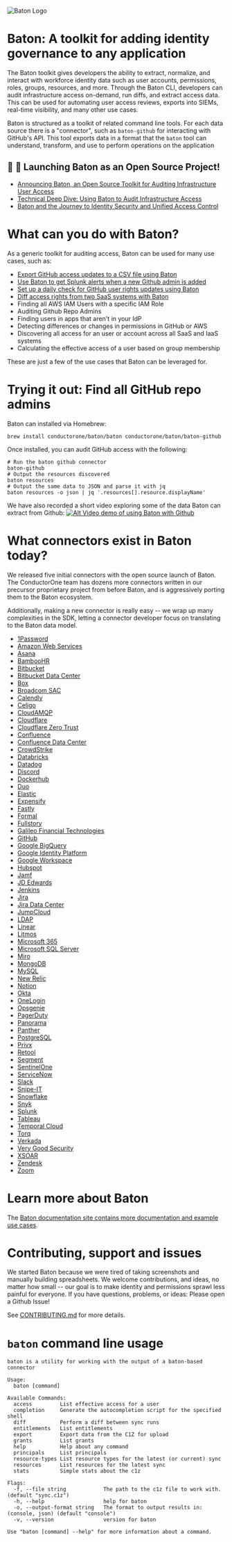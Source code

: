 
![Baton Logo](./docs/images/baton-logo.png)

# Baton: A toolkit for adding identity governance to any application

The Baton toolkit gives developers the ability to extract, normalize, and interact with workforce identity data such as user accounts, permissions, roles, groups, resources, and more. Through the Baton CLI, developers can audit infrastructure access on-demand, run diffs, and extract access data. This can be used for automating user access reviews, exports into SIEMs, real-time visibility, and many other use cases.

Baton is structured as a toolkit of related command line tools. For each data source there is a "connector", such as `baton-github` for interacting with GitHub's API. This tool exports data in a format that the `baton` tool can understand, transform, and use to perform operations on the application

## :tada: :tada: Launching Baton as an Open Source Project!
- [Announcing Baton, an Open Source Toolkit for Auditing Infrastructure User Access](https://www.conductorone.com/blog/announcing-baton-open-source-for-auditing-infrastructure-access/)
- [Technical Deep Dive: Using Baton to Audit Infrastructure Access](https://www.conductorone.com/blog/technical-deep-dive-using-baton-to-audit-infrastructure-access/)
- [Baton and the Journey to Identity Security and Unified Access Control](https://www.conductorone.com/blog/baton-journey-to-identity-security-and-unified-access/)


# What can you do with Baton?

As a generic toolkit for auditing access, Baton can be used for many use cases, such as:

 - [Export GitHub access updates to a CSV file using Baton](https://www.conductorone.com/docs/baton/github_integration/)
 - [Use Baton to get Splunk alerts when a new Github admin is added](https://www.conductorone.com/docs/baton/siem_integration/)
 - [Set up a daily check for GitHub user rights updates using Baton](https://www.conductorone.com/docs/baton/github_action_schedule/)
 - [Diff access rights from two SaaS systems with Baton](https://www.conductorone.com/docs/baton/saas_integration/)
- Finding all AWS IAM Users with a specific IAM Role
- Auditing Github Repo Admins
- Finding users in apps that aren't in your IdP
- Detecting differences or changes in permissions in GitHub or AWS
- Discovering all access for an user or account across all SaaS and IaaS systems
- Calculating the effective access of a user based on group membership

These are just a few of the use cases that Baton can be leveraged for.

# Trying it out: Find all GitHub repo admins

Baton can installed via Homebrew:

```
brew install conductorone/baton/baton conductorone/baton/baton-github
```

Once installed, you can audit GitHub access with the following:

```
# Run the baton github connector
baton-github 
# Output the resources discovered
baton resources
# Output the same data to JSON and parse it with jq
baton resources -o json | jq '.resources[].resource.displayName'
```

We have also recorded a short video exploring some of the data Baton can extract from Github:
[![Alt Video demo of using Baton with Github](./docs/images/baton-github-video.jpg)](http://www.youtube.com/watch?v=mgoPNvIc1U8 "VIDEO: Using Baton - How to export account and access data from GitHub")

# What connectors exist in Baton today?

We released five initial connectors with the open source launch of Baton. The ConductorOne team has dozens more connectors written in our precursor proprietary project from before Baton, and is aggressively porting them to the Baton ecosystem.

Additionally, making a new connector is really easy -- we wrap up many complexities in the SDK, letting a connector developer focus on translating to the Baton data model.

 - [1Password](https://github.com/ConductorOne/baton-1password)
 - [Amazon Web Services](https://github.com/ConductorOne/baton-aws)
 - [Asana](https://github.com/ConductorOne/baton-asana)
 - [BambooHR](https://github.com/ConductorOne/baton-bamboohr)
 - [Bitbucket](https://github.com/ConductorOne/baton-bitbucket)
 - [Bitbucket Data Center](https://github.com/ConductorOne/baton-bitbucket-datacenter)
 - [Box](https://github.com/ConductorOne/baton-box)
 - [Broadcom SAC](https://github.com/ConductorOne/baton-broadcom-sac)
 - [Calendly](https://github.com/ConductorOne/baton-calendly)
 - [Celigo](https://github.com/ConductorOne/baton-celigo)
 - [CloudAMQP](https://github.com/ConductorOne/baton-cloudamqp)
 - [Cloudflare](https://github.com/ConductorOne/baton-cloudflare)
 - [Cloudflare Zero Trust](https://github.com/ConductorOne/baton-cloudflare-zero-trust)
 - [Confluence](https://github.com/ConductorOne/baton-confluence)
 - [Confluence Data Center](https://github.com/ConductorOne/baton-confluence-datacenter)
 - [CrowdStrike](https://github.com/ConductorOne/baton-crowdstrike)
 - [Databricks](https://github.com/ConductorOne/baton-databricks)
 - [Datadog](https://github.com/ConductorOne/baton-datadog)
 - [Discord](https://github.com/ConductorOne/baton-discord)
 - [Dockerhub](https://github.com/ConductorOne/baton-dockerhub)
 - [Duo](https://github.com/ConductorOne/baton-duo)
 - [Elastic](https://github.com/ConductorOne/baton-elastic)
 - [Expensify](https://github.com/ConductorOne/baton-expensify)
 - [Fastly](https://github.com/ConductorOne/baton-fastly)
 - [Formal](https://github.com/ConductorOne/baton-formal)
 - [Fullstory](https://github.com/ConductorOne/baton-fullstory)
 - [Galileo Financial Technologies](https://github.com/ConductorOne/baton-galileo-ft)
 - [GitHub](https://github.com/ConductorOne/baton-github)
 - [Google BigQuery](https://github.com/ConductorOne/baton-google-bigquery)
 - [Google Identity Platform](https://github.com/ConductorOne/baton-google-identity-platform)
 - [Google Workspace](https://github.com/ConductorOne/baton-google-workspace)
 - [Hubspot](https://github.com/ConductorOne/baton-hubspot)
 - [Jamf](https://github.com/ConductorOne/baton-jamf)
 - [JD Edwards](https://github.com/ConductorOne/baton-jd-edwards)
 - [Jenkins](https://github.com/ConductorOne/baton-jenkins)
 - [Jira](https://github.com/ConductorOne/baton-jira)
 - [Jira Data Center](https://github.com/ConductorOne/baton-jira-datacenter)
 - [JumpCloud](https://github.com/ConductorOne/baton-jumpcloud)
 - [LDAP](https://github.com/ConductorOne/baton-ldap)
 - [Linear](https://github.com/ConductorOne/baton-linear)
 - [Litmos](https://github.com/ConductorOne/baton-litmos)
 - [Microsoft 365](https://github.com/ConductorOne/baton-ms365)
 - [Microsoft SQL Server](https://github.com/ConductorOne/baton-sql-server)
 - [Miro](https://github.com/ConductorOne/baton-miro)
 - [MongoDB](https://github.com/ConductorOne/baton-mongodb)
 - [MySQL](https://github.com/ConductorOne/baton-mysql)
 - [New Relic](https://github.com/ConductorOne/baton-newrelic)
 - [Notion](https://github.com/ConductorOne/baton-notion)
 - [Okta](https://github.com/ConductorOne/baton-okta)
 - [OneLogin](https://github.com/ConductorOne/baton-onelogin)
 - [Opsgenie](https://github.com/ConductorOne/baton-opsgenie)
 - [PagerDuty](https://github.com/ConductorOne/baton-pagerduty)
 - [Panorama](https://github.com/ConductorOne/baton-panorama)
 - [Panther](https://github.com/ConductorOne/baton-panther)
 - [PostgreSQL](https://github.com/ConductorOne/baton-postgresql)
 - [Privx](https://github.com/ConductorOne/baton-privx)
 - [Retool](https://github.com/ConductorOne/baton-retool)
 - [Segment](https://github.com/ConductorOne/baton-segment)
 - [SentinelOne](https://github.com/ConductorOne/baton-sentinel-one)
 - [ServiceNow](https://github.com/ConductorOne/baton-servicenow)
 - [Slack](https://github.com/ConductorOne/baton-slack)
 - [Snipe-IT](https://github.com/ConductorOne/baton-snipe-it)
 - [Snowflake](https://github.com/ConductorOne/baton-snowflake)
 - [Snyk](https://github.com/ConductorOne/baton-snyk)
 - [Splunk](https://github.com/ConductorOne/baton-splunk)
 - [Tableau](https://github.com/ConductorOne/baton-tableau)
 - [Temporal Cloud](https://github.com/ConductorOne/baton-temporalcloud)
 - [Torq](https://github.com/ConductorOne/baton-torq)
 - [Verkada](https://github.com/ConductorOne/baton-verkada)
 - [Very Good Security](https://github.com/ConductorOne/baton-vgs)
 - [XSOAR](https://github.com/ConductorOne/baton-xsoar)
 - [Zendesk](https://github.com/ConductorOne/baton-zendesk)
 - [Zoom](https://github.com/ConductorOne/baton-zoom)
 <!--[Xero](https://github.com/ConductorOne/baton-xero)-->

# Learn more about Baton

The [Baton documentation site contains more documentation and example use cases](https://www.conductorone.com/docs/baton/intro/).

# Contributing, support and issues

We started Baton because we were tired of taking screenshots and manually building spreadsheets.  We welcome contributions, and ideas, no matter how small -- our goal is to make identity and permissions sprawl less painful for everyone.  If you have questions, problems, or ideas: Please open a Github Issue!

See [CONTRIBUTING.md](./CONTRIBUTING.md) for more details.

# `baton` command line usage

```
baton is a utility for working with the output of a baton-based connector

Usage:
  baton [command]

Available Commands:
  access         List effective access for a user
  completion     Generate the autocompletion script for the specified shell
  diff           Perform a diff between sync runs
  entitlements   List entitlements
  export         Export data from the C1Z for upload
  grants         List grants
  help           Help about any command
  principals     List principals
  resource-types List resource types for the latest (or current) sync
  resources      List resources for the latest sync
  stats          Simple stats about the c1z

Flags:
  -f, --file string            The path to the c1z file to work with. (default "sync.c1z")
  -h, --help                   help for baton
  -o, --output-format string   The format to output results in: (console, json) (default "console")
  -v, --version                version for baton

Use "baton [command] --help" for more information about a command.
```
